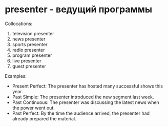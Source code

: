 # presenter - ведущий программы

Collocations:

1. television presenter
2. news presenter
3. sports presenter
4. radio presenter
5. program presenter
6. live presenter
7. guest presenter

Examples:

- Present Perfect: The presenter has hosted many successful shows this year.
- Past Simple: The presenter introduced the new segment last week.
- Past Continuous: The presenter was discussing the latest news when the power went out.
- Past Perfect: By the time the audience arrived, the presenter had already prepared the material.
